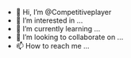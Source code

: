 - 👋 Hi, I’m @Competitiveplayer
- 👀 I’m interested in ...
- 🌱 I’m currently learning ...
- 💞️ I’m looking to collaborate on ...
- 📫 How to reach me ...

<!---
Competitiveplayer/Competitiveplayer is a ✨ special ✨ repository because its `README.md` (this file) appears on your GitHub profile.
You can click the Preview link to take a look at your changes.
--->
